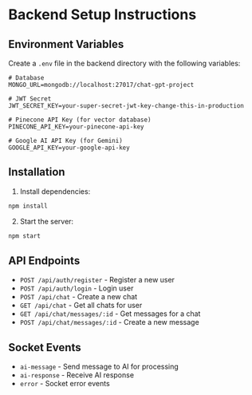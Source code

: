 # Backend Setup Instructions

## Environment Variables

Create a `.env` file in the backend directory with the following variables:

```env
# Database
MONGO_URL=mongodb://localhost:27017/chat-gpt-project

# JWT Secret
JWT_SECRET_KEY=your-super-secret-jwt-key-change-this-in-production

# Pinecone API Key (for vector database)
PINECONE_API_KEY=your-pinecone-api-key

# Google AI API Key (for Gemini)
GOOGLE_API_KEY=your-google-api-key
```

## Installation

1. Install dependencies:
```bash
npm install
```

2. Start the server:
```bash
npm start
```

## API Endpoints

- `POST /api/auth/register` - Register a new user
- `POST /api/auth/login` - Login user
- `POST /api/chat` - Create a new chat
- `GET /api/chat` - Get all chats for user
- `GET /api/chat/messages/:id` - Get messages for a chat
- `POST /api/chat/messages/:id` - Create a new message

## Socket Events

- `ai-message` - Send message to AI for processing
- `ai-response` - Receive AI response
- `error` - Socket error events
